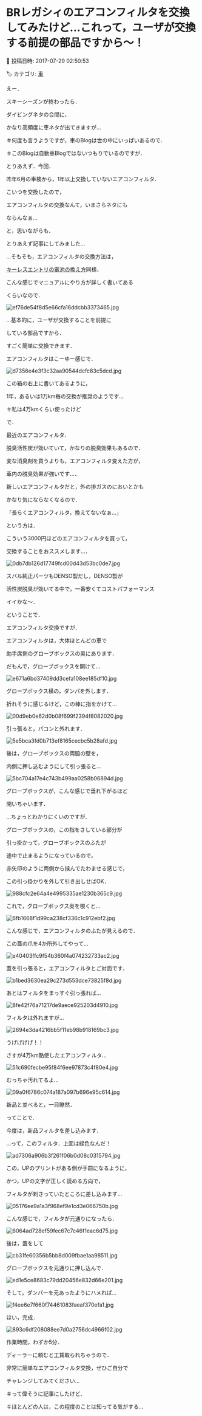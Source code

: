 # BRレガシィのエアコンフィルタを交換してみたけど…これって，ユーザが交換する前提の部品ですから～！

📅 投稿日時: 2017-07-29 02:50:53

🏷️ カテゴリ: [車](cba0e8330b3f2ded7c1addfacc75d4547.md)

えー．


スキーシーズンが終わったら．


ダイビングネタの合間に，


かなり高頻度に車ネタが出てきますが…





＃何度も言うようですが，車のBlogは世の中にいっぱいあるので．


＃このBlogは自動車Blogではないつもりでいるのですが．





とりあえず．今回．


昨年6月の車検から，1年以上交換していないエアコンフィルタ．


こいつを交換したので，


エアコンフィルタの交換なんて，いまさらネタにも


ならんなぁ…


と，思いながらも．


とりあえず記事にしてみました…





…そもそも，エアコンフィルタの交換方法は，


[キーレスエントリの電池の換え方](e87e6a3bcdadc493c98245a1632f25fff.md)同様，


こんな感じでマニュアルにやり方が詳しく書いてある


くらいなので．




![ef76de54f8d5e66cfa16ddcbb3373465.jpg](images/ef76de54f8d5e66cfa16ddcbb3373465.jpg)




…基本的に，ユーザが交換することを前提に


している部品ですから．


すごく簡単に交換できます．





エアコンフィルタはこーゆー感じで．




![d7356e4e3f3c32aa90544dcfc83c5dcd.jpg](images/d7356e4e3f3c32aa90544dcfc83c5dcd.jpg)




この箱の右上に書いてあるように，


1年，あるいは1万km毎の交換が推奨のようです…


＃私は4万kmくらい使ったけど





で．


最近のエアコンフィルタ．


脱臭活性炭が効いていて，かなりの脱臭効果もあるので．


変な消臭剤を買うよりも，エアコンフィルタ変えた方が，


車内の脱臭効果が強いです…．


新しいエアコンフィルタだと，外の排ガスのにおいとかも


かなり気にならなくなるので．


「長らくエアコンフィルタ，換えてないなぁ…」


という方は．


こういう3000円ほどのエアコンフィルタを買って，


交換することをおススメします…．




![0db7db126d17749fcd00d43d53bc0de7.jpg](images/0db7db126d17749fcd00d43d53bc0de7.jpg)




スバル純正パーツもDENSO製だし，DENSO製が


活性炭脱臭が効いてる中で，一番安くてコストパフォーマンス


イイかな～．





ということで．


エアコンフィルタ交換ですが．


エアコンフィルタは，大体ほとんどの車で


助手席側のグローブボックスの奥にあります．





だもんで，グローブボックスを開けて…




![e671a6bd37409dd3cefa108ee185df10.jpg](images/e671a6bd37409dd3cefa108ee185df10.jpg)







グローブボックス横の，ダンパを外します．


折れそうに感じるけど，この棒に指をかけて…




![00d9eb0e62d0b08f699f2394f8082020.jpg](images/00d9eb0e62d0b08f699f2394f8082020.jpg)




引っ張ると，パコンと外れます．




![5e5bca3fd0b713ef8165cecbc5b28afd.jpg](images/5e5bca3fd0b713ef8165cecbc5b28afd.jpg)




後は，グローブボックスの両脇の壁を，


内側に押し込むようにして引っ張ると…




![5bc704a17e4c743b499aa0258b06894d.jpg](images/5bc704a17e4c743b499aa0258b06894d.jpg)




グローブボックスが，こんな感じで垂れ下がるほど


開いちゃいます．





…ちょっとわかりにくいのですが．


グローブボックスの，この指をさしている部分が


引っ掛かって，グローブボックスのふたが


途中で止まるようになっているので，


赤矢印のように両側から挟んでたわませる感じで，


この引っ掛かりを外して引き出しせばOK．




![988cfc2e64a4e4995335ae1230b365c9.jpg](images/988cfc2e64a4e4995335ae1230b365c9.jpg)







これで，グローブボックス奥を覗くと…




![6fb1668f1d99ca238cf336c1c912ebf2.jpg](images/6fb1668f1d99ca238cf336c1c912ebf2.jpg)




こんな感じで，エアコンフィルタのふたが見えるので．


この蓋の爪を4か所外してやって…




![e40403ffc9f54b360f4a074232733ac2.jpg](images/e40403ffc9f54b360f4a074232733ac2.jpg)




蓋を引っ張ると，エアコンフィルタとご対面です．




![b1bed3630ea29c273d553dce73825f8d.jpg](images/b1bed3630ea29c273d553dce73825f8d.jpg)




あとはフィルタをまっすぐ引っ張れば…




![8fe42f76a71217de9aece925203d4910.jpg](images/8fe42f76a71217de9aece925203d4910.jpg)




フィルタは外れますが…




![2694e3da4216bb5f11eb98b918169bc3.jpg](images/2694e3da4216bb5f11eb98b918169bc3.jpg)




うげげげげ！！


さすが4万km酷使したエアコンフィルタ…




![51c690fecbe95f84f6ee97873c4f80e4.jpg](images/51c690fecbe95f84f6ee97873c4f80e4.jpg)




むっちゃ汚れてるよ…




![09a0f6786c074a187a097b696e95c614.jpg](images/09a0f6786c074a187a097b696e95c614.jpg)




新品と並べると，一目瞭然．





ってことで．


今度は，新品フィルタを差し込みます．


…って，このフィルタ．上面は緑色なんだ！




![ad7306a906b3f261f06b0d08c0315794.jpg](images/ad7306a906b3f261f06b0d08c0315794.jpg)




この，UPのプリントがある側が手前になるように，


かつ，UPの文字が正しく読める方向で，


フィルタが刺さっていたところに差し込みます…




![05176ee9a1a3f968ef9e1cd3e066750b.jpg](images/05176ee9a1a3f968ef9e1cd3e066750b.jpg)




こんな感じで，フィルタが元通りになったら．




![6064ad728ef59fec67c7c46f1eac6d75.jpg](images/6064ad728ef59fec67c7c46f1eac6d75.jpg)




後は，蓋をして




![cb31fe60356b5bb8d009fbae1aa98511.jpg](images/cb31fe60356b5bb8d009fbae1aa98511.jpg)




グローブボックスを元通りに押し込んで．




![ed1e5ce8683c79dd20456e832d66e201.jpg](images/ed1e5ce8683c79dd20456e832d66e201.jpg)




そして，ダンパーを元あったようにハメれば…




![f4ee6e7f660f74461083faeaf370efa1.jpg](images/f4ee6e7f660f74461083faeaf370efa1.jpg)




ほい，完成．




![893c6df208088ee7d0a2756dc4966f02.jpg](images/893c6df208088ee7d0a2756dc4966f02.jpg)




作業時間，わずか5分．


ディーラーに頼むと工賃取られちゃうので．


非常に簡単なエアコンフィルタ交換，ぜひご自分で


チャレンジしてみてください…





＃って偉そうに記事にしたけど．


＃ほとんどの人は，この程度のことは知ってる気がする…
